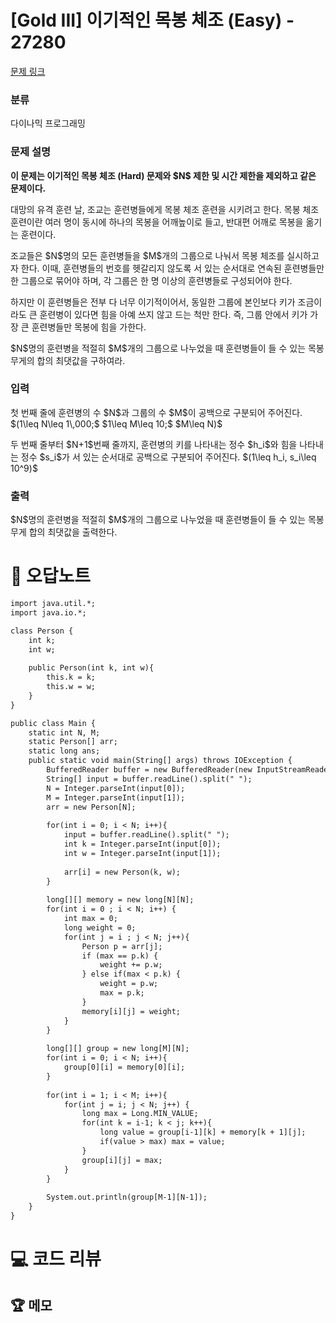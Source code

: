 # [Gold III] 이기적인 목봉 체조 (Easy) - 27280 

[문제 링크](https://www.acmicpc.net/problem/27280) 

### 분류

다이나믹 프로그래밍

### 문제 설명

<p><strong>이 문제는 이기적인 목봉 체조 (Hard) 문제와 $N$ 제한 및 시간 제한을 제외하고 같은 문제이다.</strong></p>

<p>대망의 유격 훈련 날, 조교는 훈련병들에게 목봉 체조 훈련을 시키려고 한다. 목봉 체조 훈련이란 여러 명이 동시에 하나의 목봉을 어깨높이로 들고, 반대편 어깨로 목봉을 옮기는 훈련이다.</p>

<p>조교들은 $N$명의 모든 훈련병들을 $M$개의 그룹으로 나눠서 목봉 체조를 실시하고자 한다. 이때, 훈련병들의 번호를 헷갈리지 않도록 서 있는 순서대로 연속된 훈련병들만 한 그룹으로 묶어야 하며, 각 그룹은 한 명 이상의 훈련병들로 구성되어야 한다.</p>

<p>하지만 이 훈련병들은 전부 다 너무 이기적이어서, 동일한 그룹에 본인보다 키가 조금이라도 큰 훈련병이 있다면 힘을 아예 쓰지 않고 드는 척만 한다. 즉, 그룹 안에서 키가 가장 큰 훈련병들만 목봉에 힘을 가한다.</p>

<p>$N$명의 훈련병을 적절히 $M$개의 그룹으로 나누었을 때 훈련병들이 들 수 있는 목봉 무게의 합의 최댓값을 구하여라.</p>

### 입력 

 <p>첫 번째 줄에 훈련병의 수 $N$과 그룹의 수 $M$이 공백으로 구분되어 주어진다. $(1\leq N\leq 1\,000;$ $1\leq M\leq 10;$ $M\leq N)$</p>

<p>두 번째 줄부터 $N+1$번째 줄까지, 훈련병의 키를 나타내는 정수 $h_i$와 힘을 나타내는 정수 $s_i$가 서 있는 순서대로 공백으로 구분되어 주어진다. $(1\leq h_i, s_i\leq 10^9)$</p>

### 출력 

 <p>$N$명의 훈련병을 적절히 $M$개의 그룹으로 나누었을 때 훈련병들이 들 수 있는 목봉 무게 합의 최댓값을 출력한다.</p>



#  🚀  오답노트 

```diff
import java.util.*;
import java.io.*;

class Person {
    int k;
    int w;
    
    public Person(int k, int w){
        this.k = k;
        this.w = w;
    }
}

public class Main {
    static int N, M;
    static Person[] arr;
    static long ans;
    public static void main(String[] args) throws IOException {
        BufferedReader buffer = new BufferedReader(new InputStreamReader(System.in));
        String[] input = buffer.readLine().split(" ");
        N = Integer.parseInt(input[0]);
        M = Integer.parseInt(input[1]);
        arr = new Person[N];
        
        for(int i = 0; i < N; i++){
            input = buffer.readLine().split(" ");
            int k = Integer.parseInt(input[0]);
            int w = Integer.parseInt(input[1]);
            
            arr[i] = new Person(k, w);
        }
        
        long[][] memory = new long[N][N];
        for(int i = 0 ; i < N; i++) {
            int max = 0;
            long weight = 0;
            for(int j = i ; j < N; j++){            
                Person p = arr[j];
                if (max == p.k) {
                    weight += p.w;
                } else if(max < p.k) {
                    weight = p.w;
                    max = p.k;
                }
                memory[i][j] = weight;
            }    
        }
        
        long[][] group = new long[M][N];
        for(int i = 0; i < N; i++){
            group[0][i] = memory[0][i];
        }
        
        for(int i = 1; i < M; i++){
            for(int j = i; j < N; j++) {
                long max = Long.MIN_VALUE;
                for(int k = i-1; k < j; k++){
                    long value = group[i-1][k] + memory[k + 1][j];
                    if(value > max) max = value;
                }
                group[i][j] = max;
            }
        }
        
        System.out.println(group[M-1][N-1]);
    }
}

```

# 💻 코드 리뷰




 ## 🏆 메모 

